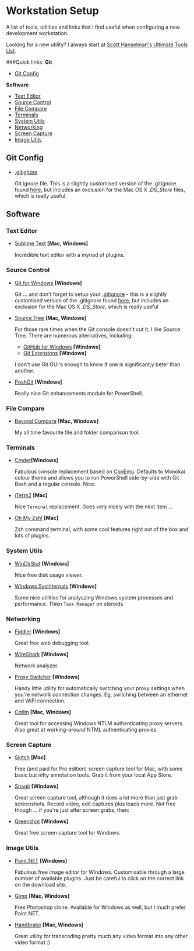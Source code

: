 # Workstation Setup

A list of tools, utilities and links that I find useful when configuring a new development workstation.

Looking for a new utility? I always start at [Scott Hanselman's Ultimate Tools List](http://hanselman.com/tools).

###Quick links:
**Git**
* [Git Config](#git-config)

**Software**
* [Text Editor](#text-editor)
* [Source Control](#source-control)
* [File Compare](#file-compare)
* [Terminals](#terminals)
* [System Utils](#system-utils)
* [Networking](#networking)
* [Screen Capture](#screen-capture)
* [Image Utils](#image-utils)

## Git Config

* [.gitignore](https://github.com/TheZenDibbler/setup/blob/master/git/.gitignore)

   Git ignore file. This is a slightly customised version of the .gitignore found [here](https://github.com/github/gitignore/blob/master/VisualStudio.gitignore), but includes an exclusion for the Mac OS X *.DS_Store* files, which is really useful.

## Software

### Text Editor

* [Sublime Text](http://www.sublimetext.com) **[Mac, Windows]**

   Incredible text editor with a myriad of plugins.

### Source Control

* [Git for Windows](https://git-scm.com/downloads) **[Windows]**

   Git ... and don't forget to setup your [.gitignore](https://github.com/TheZenDibbler/setup/blob/master/git/.gitignore) - this is a slightly customised version of the .gitignore found [here](https://github.com/github/gitignore/blob/master/VisualStudio.gitignore), but includes an exclusion for the Mac OS X *.DS_Store*, which is really useful 

* [Source Tree](https://www.sourcetreeapp.com) **[Mac, Windows]**

   For those rare times when the Git console doesn't cut it, I like Source Tree. There are numerous alternatives, including:
   * [GitHub for Windows](https://desktop.github.com) **[Windows]**
   * [Git Extensions](http://gitextensions.github.io) **[Windows]**

   I don't use Git GUI's enough to know if one is significant;y beter than another.

* [PoshGit](https://github.com/dahlbyk/posh-git) **[Windows]**

   Really nice Git enhancements module for PowerShell.

### File Compare

* [Beyond Compare](http://www.scootersoftware.com) **[Mac, Windows]**

   My all time favourite file and folder comparison tool.

### Terminals

* [Cmder](http://cmder.net)**[Windows]**

   Fabulous console replacement based on [ConEmu](https://conemu.github.io). Defaults to Monokai colour theme and allows you to run PowerShell side-by-side with Git Bash and a regular console. Nice.

* [iTerm2](https://www.iterm2.com) **[Mac]**

   Nice `Terminal` replacement. Goes very nicely with the next item ...

* [Oh My Zsh!](https://github.com/robbyrussell/oh-my-zsh) **[Mac]**

   Zsh command terminal, with some cool features right out of the box and lots of plugins.

### System Utils

* [WinDirStat](https://windirstat.info) **[Windows]**

   Nice free disk usage viewer.

* [Windows SysInternals](https://technet.microsoft.com/en-us/sysinternals/bb545021.aspx) **[Windows]**

   Some nice utilities for analyszing Windows system processes and performance. Thikn `Task Manager` on steroids. 

### Networking

* [Fiddler](http://www.telerik.com/fiddler) **[Windows]**

   Great free web debugging tool.

* [WireShark](https://www.wireshark.org) **[Windows]**

   Network analyzer.

* [Proxy Switcher](http://proxyswitcher.net) **[Windows]**

   Handy little utility for automatically switching your proxy settings when you're network connection changes. Eg, switching between an ethernet and WiFi connection.

* [Cntlm](http://cntlm.sourceforge.net) **[Mac, Windows]**

   Great tool for accessing Windows NTLM authenticating proxy servers. Also great at working-_around_ NTML authenticating proxies.

### Screen Capture

* [Skitch](https://itunes.apple.com/au/app/skitch-snap.-mark-up.-send./id490505997?mt=8) **[Mac]**

   Free (and paid for Pro edition) screen capture tool for Mac, with some basic but nifty annotation tools. Grab it from your local App Store.

* [Snagit](https://www.techsmith.com/snagit.html) **[Windows]**

   Great screen capture tool, although it does a lot more than just grab screenshots. Record video, edit captures plus loads more. Not free though ... if you're just after screen grabs, then:

* [Greenshot](http://getgreenshot.org) **[Windows]**

   Great free screen capture tool for Windows.

### Image Utils

* [Paint.NET](http://www.getpaint.net/index.html) **[Windows]**

   Fabulous free image editor for Windows. Customisable through a large number of available plugins. Just be careful to click on the correct link on the download site.

* [Gimp](http://www.gimp.org) **[Mac, Windows]**

   Free Photoshop clone. Available for Windows as well, but I much prefer Paint.NET.

* [Handbrake](https://handbrake.fr) **[Mac, Windows]**

   Great utility for transcoding pretty much any video format into any other video format :)



